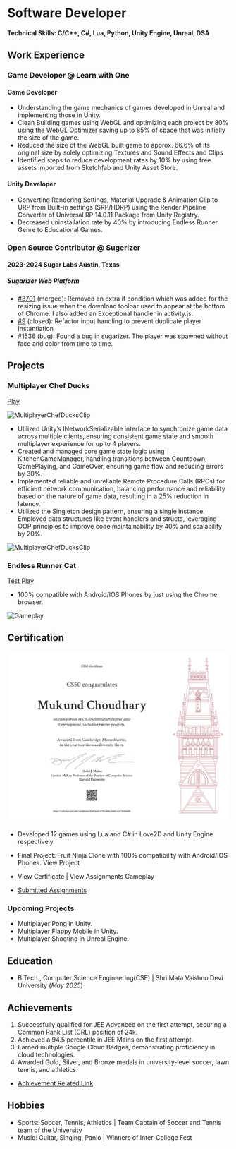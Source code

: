 # Software Developer

#### Technical Skills: C/C++, C#, Lua, Python, Unity Engine, Unreal, DSA

## Work Experience
### Game Developer @ Learn with One
#### Game Developer
- Understanding the game mechanics of games developed in Unreal and implementing those in Unity.
- Clean Building games using WebGL and optimizing each project by 80% using the WebGL Optimizer saving up to 85% of space that was initially the size of the game.
- Reduced the size of the WebGL built game to approx. 66.6% of its original size by solely optimizing Textures and Sound Effects and Clips
- Identified steps to reduce development rates by 10% by using free assets imported from Sketchfab and Unity Asset Store.

#### Unity Developer
- Converting Rendering Settings, Material Upgrade & Animation Clip to URP from Built-in settings (SRP/HDRP) using the Render Pipeline Converter of Universal RP 14.0.11 Package from Unity Registry.
- Decreased uninstallation rate by 40% by introducing Endless Runner Genre to Educational Games.

### Open Source Contributor @ Sugerizer
#### 2023-2024	Sugar Labs	                         Austin, Texas
##### Sugarizer Web Platform 
- [#3701](https://github.com/sugarlabs/musicblocks/pull/3701) (merged): Removed an extra if condition which was added for the resizing issue when the download toolbar used to appear at the bottom of Chrome. I also added an Exceptional handler in activity.js.
- [#9](https://github.com/sugarlabs/sugarizer/pull/9) (closed): Refactor input handling to prevent duplicate player Instantiation
- [#1536](https://github.com/llaske/sugarizer/issues/1536) (bug): Found a bug in sugarizer. The player was spawned without face and color from time to time.

## Projects
### Multiplayer Chef Ducks
[Play](https://play.unity.com/en/games/271199c8-eeaf-491e-86d4-38b77e76bcc1/multiplayerchefducks)

![MultiplayerChefDucksClip](/assets/img/gameplay1.gif)

- Utilized Unity’s INetworkSerializable interface to synchronize game data across multiple clients, ensuring consistent game state and smooth multiplayer experience for up to 4 players.
- Created and managed core game state logic using KitchenGameManager, handling transitions between Countdown, GamePlaying, and GameOver, ensuring game flow and reducing errors by 30%. 
- Implemented reliable and unreliable Remote Procedure Calls (RPCs) for efficient network communication, balancing performance and reliability based on the nature of game data, resulting in a 25% reduction in latency.
- Utilized the Singleton design pattern, ensuring a single instance. Employed data structures like event handlers and structs, leveraging OOP principles to improve code maintainability by 40% and scalability by 20%.


![MultiplayerChefDucksClip](/assets/img/gameplay2.gif)

### Endless Runner Cat
[Test Play](https://hackorlyf.github.io/EndlessRunnerCatWebGL/)

- 100% compatible with Android/IOS Phones by just using the Chrome browser.

![Gameplay](/assets/img/bike_study.jpeg)

## Certification
![Harvard Certificate](/assets/img/CS50G.jpg)

- Developed 12 games using Lua and C# in Love2D and Unity Engine respectively.
- Final Project: Fruit Ninja Clone with 100% compatibility with Android/IOS Phones. View Project
- View Certificate  |  View Assignments Gameplay

- [Submitted Assignments](https://youtube.com/playlist?list=PLDDx3lJ_CoDLCzRP3Z172uUmZsnJmb1bk&feature=shared)

### Upcoming Projects
- Multiplayer Pong in Unity.
- Multiplayer Flappy Mobile in Unity.
- Multiplayer Shooting in Unreal Engine.

## Education			        		
- B.Tech., Computer Science Engineering(CSE) | Shri Mata Vaishno Devi University (_May 2025_)

## Achievements
1. Successfully qualified for JEE Advanced on the first attempt, securing a Common Rank List (CRL) position of 24k.
2. Achieved a 94.5 percentile in JEE Mains on the first attempt.
3. Earned multiple Google Cloud Badges, demonstrating proficiency in cloud technologies.
4. Awarded Gold, Silver, and Bronze medals in university-level soccer, lawn tennis, and athletics.

- [Achievement Related Link](https://jeescore)

## Hobbies			        		
- Sports: Soccer, Tennis, Athletics | Team Captain of Soccer and Tennis team of the University
- Music: Guitar, Singing, Panio | Winners of Inter-College Fest
